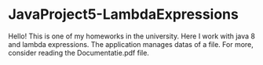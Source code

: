 # JavaProject5-LambdaExpressions
Hello!
This is one of my homeworks in the university. Here I work with java 8 and lambda expressions. The application manages datas of a file.
For more, consider reading the Documentatie.pdf file. 
